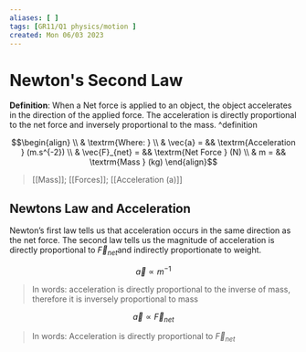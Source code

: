 ```yaml
---
aliases: [ ]
tags: [GR11/Q1 physics/motion ]
created: Mon 06/03 2023
---
```

# Newton's Second Law
**Definition**: When a Net force is applied to an object, the object accelerates in the direction of the applied force. The acceleration is directly proportional to the net force and inversely proportional to the mass. ^definition

$$\begin{align}
\\ & \textrm{Where: }
\\ & \vec{a} = && \textrm{Acceleration } (m.s^{-2})
\\ & \vec{F}_{net} = && \textrm{Net Force } (N)
\\ & m = && \textrm{Mass } (kg)
\end{align}$$
> [[Mass]]; [[Forces]]; [[Acceleration (a)]]

## Newtons Law and Acceleration
Newton’s first law tells us that acceleration occurs in the same direction as the net force. The second law tells us the magnitude of acceleration is directly proportional to $\vec{F}_{net}$and indirectly proportionate to weight.

$$
\vec{a} \propto m^{-1}
$$
> In words: acceleration is directly proportional to the inverse of mass, therefore it is inversely proportional to mass

$$
\vec{a} \propto \vec{F}_{net}
$$
> In words: Acceleration is directly proportional to $\vec{F}_{net}$

